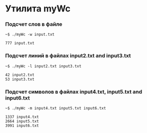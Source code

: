 <h1>Утилита myWc</h1>

<h3>Подсчет слов в файле</h3>

```
~$ ./myWc -w input.txt
```
```
777 input.txt
```
<h3> Подсчет линий в файлах input2.txt and input3.txt </h3>

```
~$ ./myWc -l input2.txt input3.txt
```
```
42 input2.txt
53 input3.txt
```
 <h3>Подсчет символов в файлах input4.txt, input5.txt and input6.txt</h3>
 
 ```
~$ ./myWc -m input4.txt input5.txt input6.txt
```
```
1337 input4.txt
2664 input5.txt
3991 input6.txt
```
